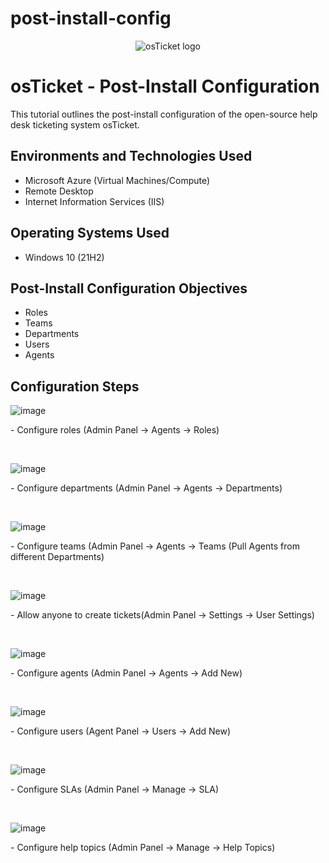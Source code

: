 # post-install-config


<p align="center">
<img src="https://i.imgur.com/Clzj7Xs.png" alt="osTicket logo"/>
</p>

<h1>osTicket - Post-Install Configuration</h1>
This tutorial outlines the post-install configuration of the open-source help desk ticketing system osTicket.<br />




<h2>Environments and Technologies Used</h2>

- Microsoft Azure (Virtual Machines/Compute)
- Remote Desktop
- Internet Information Services (IIS)

<h2>Operating Systems Used </h2>

- Windows 10</b> (21H2)

<h2>Post-Install Configuration Objectives</h2>

- Roles
- Teams
- Departments
- Users
- Agents

<h2>Configuration Steps</h2>

![image](https://github.com/user-attachments/assets/8cf053f7-3c80-40a5-8af1-f85ab7fa3f7d)

</p>
<p>
 - Configure roles (Admin Panel -> Agents -> Roles)
</p>
<br />

![image](https://github.com/user-attachments/assets/0634c8c6-f897-409e-b54d-579778dca71d)

</p>
<p>
 - Configure departments (Admin Panel -> Agents -> Departments)
</p>
<br />

![image](https://github.com/user-attachments/assets/f5f00556-8718-4ad7-abb7-11ed1e7d9f1d)

</p>
<p>
  - Configure teams (Admin Panel -> Agents -> Teams (Pull Agents from different Departments)

</p>
<br />

![image](https://github.com/user-attachments/assets/037c6fa4-ea7e-499e-b110-bcaf449d2e72)


</p>
<p>
  - Allow anyone to create tickets(Admin Panel -> Settings -> User Settings)

</p>
<br />

![image](https://github.com/user-attachments/assets/9e99559b-dc2d-4b55-978d-36db8e66b8f4)


</p>
<p>
  - Configure agents (Admin Panel -> Agents -> Add New)


</p>
<br />

![image](https://github.com/user-attachments/assets/7bbfc62d-543b-454d-9b35-695c65808336)


</p>
<p>
  - Configure users (Agent Panel -> Users -> Add New)

</p>
<br />

![image](https://github.com/user-attachments/assets/12848f9a-99ad-45c5-b6c3-81d75c6ca32c)


</p>
<p>
  - Configure SLAs (Admin Panel -> Manage -> SLA)

</p>
<br />

![image](https://github.com/user-attachments/assets/642ab277-4699-4455-9038-2db7da9873c6)


</p>
<p>
  - Configure help topics (Admin Panel -> Manage -> Help Topics)


</p>
<br />

